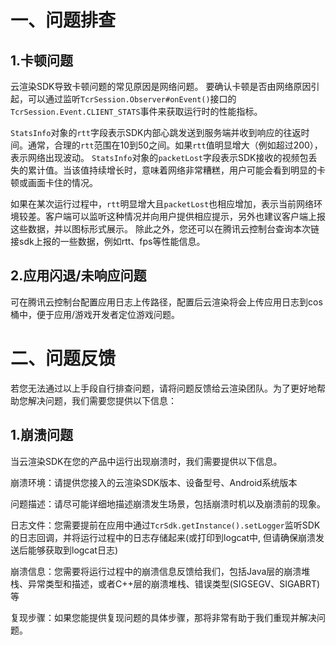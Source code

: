 # 一、问题排查

## 1.卡顿问题

云渲染SDK导致卡顿问题的常见原因是网络问题。
要确认卡顿是否由网络原因引起，可以通过监听```TcrSession.Observer#onEvent()```接口的```TcrSession.Event.CLIENT_STATS```事件来获取运行时的性能指标。

```StatsInfo```对象的```rtt```字段表示SDK内部心跳发送到服务端并收到响应的往返时间。通常，合理的```rtt```范围在10到50之间。如果```rtt```值明显增大（例如超过200），表示网络出现波动。
```StatsInfo```对象的```packetLost```字段表示SDK接收的视频包丢失的累计值。当该值持续增长时，意味着网络非常糟糕，用户可能会看到明显的卡顿或画面卡住的情况。

如果在某次运行过程中，```rtt```明显增大且```packetLost```也相应增加，表示当前网络环境较差。客户端可以监听这种情况并向用户提供相应提示，另外也建议客户端上报这些数据，并以图标形式展示。
除此之外，您还可以在腾讯云控制台查询本次链接sdk上报的一些数据，例如rtt、fps等性能信息。

## 2.应用闪退/未响应问题

可在腾讯云控制台配置应用日志上传路径，配置后云渲染将会上传应用日志到cos桶中，便于应用/游戏开发者定位游戏问题。

# 二、问题反馈
若您无法通过以上手段自行排查问题，请将问题反馈给云渲染团队。为了更好地帮助您解决问题，我们需要您提供以下信息：

## 1.崩溃问题

当云渲染SDK在您的产品中运行出现崩溃时，我们需要提供以下信息。

崩溃环境：请提供您接入的云渲染SDK版本、设备型号、Android系统版本

问题描述：请尽可能详细地描述崩溃发生场景，包括崩溃时机以及崩溃前的现象。

日志文件：您需要提前在应用中通过```TcrSdk.getInstance().setLogger```监听SDK的日志回调，并将运行过程中的日志存储起来(或打印到logcat中, 但请确保崩溃发送后能够获取到logcat日志)

崩溃信息：您需要将运行过程中的崩溃信息反馈给我们，包括Java层的崩溃堆栈、异常类型和描述，或者C++层的崩溃堆栈、错误类型(SIGSEGV、SIGABRT)等

复现步骤：如果您能提供复现问题的具体步骤，那将非常有助于我们重现并解决问题。